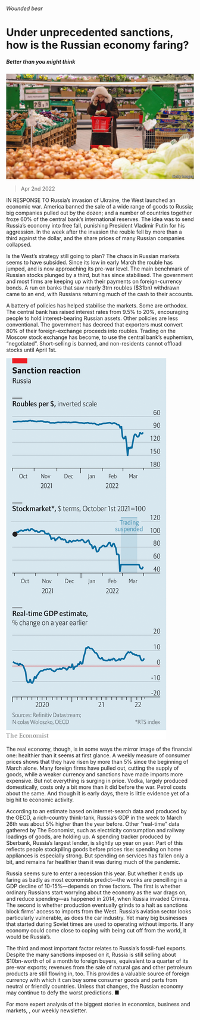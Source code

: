 ###### Wounded bear

# Under unprecedented sanctions, how is the Russian economy faring? 

##### Better than you might think 

![image](images/20220402_FNP001_0.jpg) 

> Apr 2nd 2022 

IN RESPONSE TO Russia’s invasion of Ukraine, the West launched an economic war. America banned the sale of a wide range of goods to Russia; big companies pulled out by the dozen; and a number of countries together froze 60% of the central bank’s international reserves. The idea was to send Russia’s economy into free fall, punishing President Vladimir Putin for his aggression. In the week after the invasion the rouble fell by more than a third against the dollar, and the share prices of many Russian companies collapsed.

Is the West’s strategy still going to plan? The chaos in Russian markets seems to have subsided. Since its low in early March the rouble has jumped, and is now approaching its pre-war level. The main benchmark of Russian stocks plunged by a third, but has since stabilised. The government and most firms are keeping up with their payments on foreign-currency bonds. A run on banks that saw nearly 3trn roubles ($31bn) withdrawn came to an end, with Russians returning much of the cash to their accounts.


A battery of policies has helped stabilise the markets. Some are orthodox. The central bank has raised interest rates from 9.5% to 20%, encouraging people to hold interest-bearing Russian assets. Other policies are less conventional. The government has decreed that exporters must convert 80% of their foreign-exchange proceeds into roubles. Trading on the Moscow stock exchange has become, to use the central bank’s euphemism, “negotiated”. Short-selling is banned, and non-residents cannot offload stocks until April 1st.

![image](images/20220402_FNC802.png) 


The real economy, though, is in some ways the mirror image of the financial one: healthier than it seems at first glance. A weekly measure of consumer prices shows that they have risen by more than 5% since the beginning of March alone. Many foreign firms have pulled out, cutting the supply of goods, while a weaker currency and sanctions have made imports more expensive. But not everything is surging in price. Vodka, largely produced domestically, costs only a bit more than it did before the war. Petrol costs about the same. And though it is early days, there is little evidence yet of a big hit to economic activity.

According to an estimate based on internet-search data and produced by the OECD, a rich-country think-tank, Russia’s GDP in the week to March 26th was about 5% higher than the year before. Other “real-time” data gathered by The Economist, such as electricity consumption and railway loadings of goods, are holding up. A spending tracker produced by Sberbank, Russia’s largest lender, is slightly up year on year. Part of this reflects people stockpiling goods before prices rise: spending on home appliances is especially strong. But spending on services has fallen only a bit, and remains far healthier than it was during much of the pandemic.

Russia seems sure to enter a recession this year. But whether it ends up faring as badly as most economists predict—the wonks are pencilling in a GDP decline of 10-15%—depends on three factors. The first is whether ordinary Russians start worrying about the economy as the war drags on, and reduce spending—as happened in 2014, when Russia invaded Crimea. The second is whether production eventually grinds to a halt as sanctions block firms’ access to imports from the West. Russia’s aviation sector looks particularly vulnerable, as does the car industry. Yet many big businesses that started during Soviet times are used to operating without imports. If any economy could come close to coping with being cut off from the world, it would be Russia’s.

The third and most important factor relates to Russia’s fossil-fuel exports. Despite the many sanctions imposed on it, Russia is still selling about $10bn-worth of oil a month to foreign buyers, equivalent to a quarter of its pre-war exports; revenues from the sale of natural gas and other petroleum products are still flowing in, too. This provides a valuable source of foreign currency with which it can buy some consumer goods and parts from neutral or friendly countries. Unless that changes, the Russian economy may continue to defy the worst predictions. ■

For more expert analysis of the biggest stories in economics, business and markets, , our weekly newsletter.

